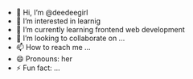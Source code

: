 - 👋 Hi, I’m @deedeegirl
- 👀 I’m interested in learnig
- 🌱 I’m currently learning frontend web development
- 💞️ I’m looking to collaborate on ...
- 📫 How to reach me ...
- 😄 Pronouns: her
- ⚡ Fun fact: ...

<!---
deedeegirl/deedeegirl is a ✨ special ✨ repository because its `README.md` (this file) appears on your GitHub profile.
You can click the Preview link to take a look at your changes.
--->
